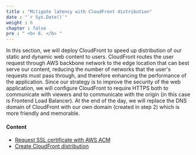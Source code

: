 ```yaml
---
title : "Mitigate latency with CloudFront distribution"
date : "`r Sys.Date()`"
weight : 6
chapter : false
pre : " <b> 6. </b> "
---
```


In this section, we will deploy CloudFront to speed up distribution of our static and dynamic web content to users. CloudFront routes the user request through AWS backbone network to the edge location that can best serve our content, reducing the number of networks that the user's requests must pass through, and therefore enhancing the performance of the application. Since our strategy is to improve the security of the web application, we will configure CloudFront to require HTTPS both to communicate with viewers and to communicate with the origin (in this case is Frontend Load Balancer).
At the end of the day, we will replace the DNS domain of CloudFront with our own domain (created in step 2) which is more friendly and memorable.

#### Content
- [Request SSL certificate with AWS ACM](6.1-createacm/)
- [Create CloudFront distribution](6.2-createcloudfront/)
